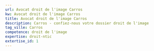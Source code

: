 ```yaml
---
url: Avocat droit de l'image Carros
kw: Avocat droit de l'image Carros
title: Avocat droit de l'image Carros
description: Carros - confiez-nous votre dossier droit de l'image
tag_ville: Carros
competence: droit de l'image
expertise: droit-ntic
extertise_id: 1
---
```

